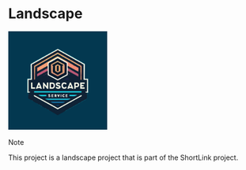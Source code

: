 # Landscape

<img width='200' height='200' src="./docs/public/logo.svg">

> [!NOTE]
> This project is a landscape project that is part of the ShortLink project. 
